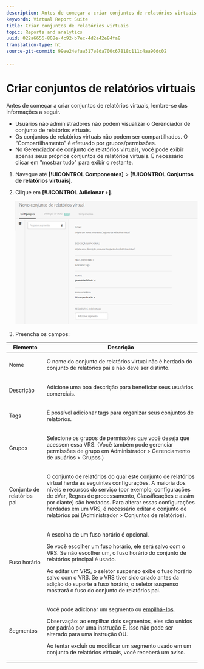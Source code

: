 ```yaml
---
description: Antes de começar a criar conjuntos de relatórios virtuais, lembre-se das informações a seguir.
keywords: Virtual Report Suite
title: Criar conjuntos de relatórios virtuais
topic: Reports and analytics
uuid: 022a6656-808e-4c92-b7ec-4d2a42e84fa8
translation-type: ht
source-git-commit: 99ee24efaa517e8da700c67818c111c4aa90dc02

---
```



# Criar conjuntos de relatórios virtuais

Antes de começar a criar conjuntos de relatórios virtuais, lembre-se das informações a seguir.

* Usuários não administradores não podem visualizar o Gerenciador de conjunto de relatórios virtuais.
* Os conjuntos de relatórios virtuais não podem ser compartilhados. O “Compartilhamento” é efetuado por grupos/permissões.
* No Gerenciador de conjunto de relatórios virtuais, você pode exibir apenas seus próprios conjuntos de relatórios virtuais. É necessário clicar em &quot;mostrar tudo&quot; para exibir o restante.

1. Navegue até **[!UICONTROL Componentes]** > **[!UICONTROL Conjuntos de relatórios virtuais]**.
1. Clique em **[!UICONTROL Adicionar +]**.

   ![](assets/new_vrs.png)

1. Preencha os campos:

<table id="table_0F85B56480BB46CBA5BE236BBD70156D"> 
 <thead> 
  <tr> 
   <th colname="col1" class="entry"> Elemento </th> 
   <th colname="col2" class="entry"> Descrição </th> 
  </tr> 
 </thead>
 <tbody> 
  <tr> 
   <td colname="col1"> Nome </td> 
   <td colname="col2"> <p>O nome do conjunto de relatórios virtual não é herdado do conjunto de relatórios pai e não deve ser distinto. </p> </td> 
  </tr> 
  <tr> 
   <td colname="col1"> Descrição </td> 
   <td colname="col2"> <p>Adicione uma boa descrição para beneficiar seus usuários comerciais. </p> </td> 
  </tr> 
  <tr> 
   <td colname="col1"> Tags </td> 
   <td colname="col2"> <p>É possível adicionar tags para organizar seus conjuntos de relatórios. </p> </td> 
  </tr> 
  <tr> 
   <td colname="col1"> Grupos </td> 
   <td colname="col2"> <p>Selecione os grupos de permissões que você deseja que acessem essa VRS. (Você também pode gerenciar permissões de grupo em <span class="ignoretag"><span class="uicontrol"> Administrador</span> &gt; <span class="uicontrol">Gerenciamento de usuários</span> &gt; <span class="uicontrol">Grupos</span></span>.) </p> </td> 
  </tr> 
  <tr> 
   <td colname="col1"> Conjunto de relatórios pai </td> 
   <td colname="col2"> <p>O conjunto de relatórios do qual este conjunto de relatórios virtual herda as seguintes configurações. A maioria dos níveis e recursos do serviço (por exemplo, configurações de eVar, Regras de processamento, Classificações e assim por diante) são herdados. Para alterar essas configurações herdadas em um VRS, é necessário editar o conjunto de relatórios pai (<span class="ignoretag"><span class="uicontrol">Administrador</span> &gt; <span class="uicontrol">Conjuntos de relatórios</span></span>). </p> </td> 
  </tr> 
  <tr> 
   <td colname="col1"> Fuso horário </td> 
   <td colname="col2"> <p>A escolha de um fuso horário é opcional. </p> <p>Se você escolher um fuso horário, ele será salvo com o VRS. Se não escolher um, o fuso horário do conjunto de relatórios principal é usado. </p> <p>Ao editar um VRS, o seletor suspenso exibe o fuso horário salvo com o VRS. Se o VRS tiver sido criado antes da adição do suporte a fuso horário, o seletor suspenso mostrará o fuso do conjunto de relatórios pai. </p> </td> 
  </tr> 
  <tr> 
   <td colname="col1"> Segmentos </td> 
   <td colname="col2"> <p>Você pode adicionar um segmento ou <a href="https://marketing.adobe.com/resources/help/pt_BR/analytics/segment/seg_stack.html"  >empilhá-los</a>. </p> <p> <p>Observação: ao empilhar dois segmentos, eles são unidos por padrão por uma instrução E. Isso não pode ser alterado para uma instrução OU. </p> </p> <p>Ao tentar excluir ou modificar um segmento usado em um conjunto de relatórios virtuais, você receberá um aviso. </p> </td> 
  </tr> 
 </tbody> 
</table>

